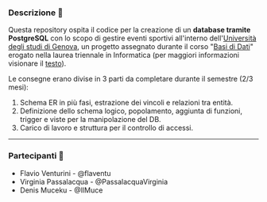 ### Descrizione 📃

Questa repository ospita il codice per la creazione di un **database tramite PostgreSQL** con lo scopo di gestire eventi sportivi all'interno dell'[Università degli studi di Genova](https://unige.it/), un progetto assegnato durante il corso "[Basi di Dati](https://corsi.unige.it/off.f/2023/ins/63557)" erogato nella laurea triennale in Informatica (per maggiori informazioni visionare il [testo](./testo.pdf)).

Le consegne erano divise in 3 parti da completare durante il semestre (2/3 mesi):

1. Schema ER in più fasi, estrazione dei vincoli e relazioni tra entità.
2. Definizione dello schema logico, popolamento, aggiunta di funzioni, trigger e viste per la manipolazione del DB.
3. Carico di lavoro e struttura per il controllo di accessi.

---

### Partecipanti 🤝

- Flavio Venturini - @flaventu
- Virginia Passalacqua - @PassalacquaVirginia
- Denis Muceku - @IlMuce
